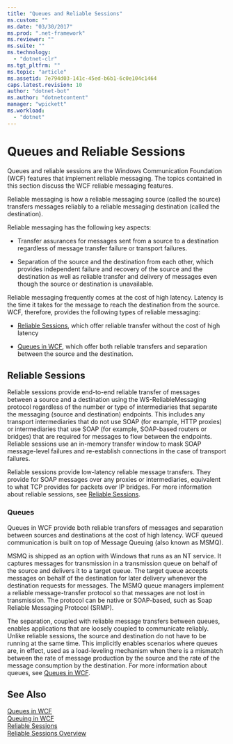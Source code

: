 ```yaml
---
title: "Queues and Reliable Sessions"
ms.custom: ""
ms.date: "03/30/2017"
ms.prod: ".net-framework"
ms.reviewer: ""
ms.suite: ""
ms.technology: 
  - "dotnet-clr"
ms.tgt_pltfrm: ""
ms.topic: "article"
ms.assetid: 7e794d03-141c-45ed-b6b1-6c0e104c1464
caps.latest.revision: 10
author: "dotnet-bot"
ms.author: "dotnetcontent"
manager: "wpickett"
ms.workload: 
  - "dotnet"
---
```

# Queues and Reliable Sessions
Queues and reliable sessions are the Windows Communication Foundation (WCF) features that implement reliable messaging. The topics contained in this section discuss the WCF reliable messaging features.  
  
 Reliable messaging is how a reliable messaging source (called the source) transfers messages reliably to a reliable messaging destination (called the destination).  
  
 Reliable messaging has the following key aspects:  
  
-   Transfer assurances for messages sent from a source to a destination regardless of message transfer failure or transport failures.  
  
-   Separation of the source and the destination from each other, which provides independent failure and recovery of the source and the destination as well as reliable transfer and delivery of messages even though the source or destination is unavailable.  
  
 Reliable messaging frequently comes at the cost of high latency. Latency is the time it takes for the message to reach the destination from the source. WCF, therefore, provides the following types of reliable messaging:  
  
-   [Reliable Sessions](../../../../docs/framework/wcf/feature-details/reliable-sessions.md), which offer reliable transfer without the cost of high latency  
  
-   [Queues in WCF](../../../../docs/framework/wcf/feature-details/queues-in-wcf.md), which offer both reliable transfers and separation between the source and the destination.  
  
## Reliable Sessions  
 Reliable sessions provide end-to-end reliable transfer of messages between a source and a destination using the WS-ReliableMessaging protocol regardless of the number or type of intermediaries that separate the messaging (source and destination) endpoints. This includes any transport intermediaries that do not use SOAP (for example, HTTP proxies) or intermediaries that use SOAP (for example, SOAP-based routers or bridges) that are required for messages to flow between the endpoints. Reliable sessions use an in-memory transfer window to mask SOAP message-level failures and re-establish connections in the case of transport failures.  
  
 Reliable sessions provide low-latency reliable message transfers. They provide for SOAP messages over any proxies or intermediaries, equivalent to what TCP provides for packets over IP bridges. For more information about reliable sessions, see [Reliable Sessions](../../../../docs/framework/wcf/feature-details/reliable-sessions.md).  
  
### Queues  
 Queues in WCF provide both reliable transfers of messages and separation between sources and destinations at the cost of high latency. WCF queued communication is built on top of Message Queuing (also known as MSMQ).  
  
 MSMQ is shipped as an option with Windows that runs as an NT service. It captures messages for transmission in a transmission queue on behalf of the source and delivers it to a target queue. The target queue accepts messages on behalf of the destination for later delivery whenever the destination requests for messages. The MSMQ queue managers implement a reliable message-transfer protocol so that messages are not lost in transmission. The protocol can be native or SOAP-based, such as Soap Reliable Messaging Protocol (SRMP).  
  
 The separation, coupled with reliable message transfers between queues, enables applications that are loosely coupled to communicate reliably. Unlike reliable sessions, the source and destination do not have to be running at the same time. This implicitly enables scenarios where queues are, in effect, used as a load-leveling mechanism when there is a mismatch between the rate of message production by the source and the rate of the message consumption by the destination. For more information about queues, see [Queues in WCF](../../../../docs/framework/wcf/feature-details/queues-in-wcf.md).  
  
## See Also  
 [Queues in WCF](../../../../docs/framework/wcf/feature-details/queues-in-wcf.md)  
 [Queuing in WCF](../../../../docs/framework/wcf/feature-details/queuing-in-wcf.md)  
 [Reliable Sessions](../../../../docs/framework/wcf/feature-details/reliable-sessions.md)  
 [Reliable Sessions Overview](../../../../docs/framework/wcf/feature-details/reliable-sessions-overview.md)
